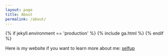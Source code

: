 ```yaml
---
layout: page
title: About
permalink: /about/
---
```


{% if jekyll.environment == 'production' %}
{% include ga.html %}
{% endif %}

Here is my website if you want to learn more about me: [selfup](https://selfup.me)
